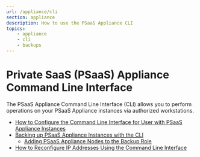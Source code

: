 ```yaml
---
url: /appliance/cli
section: appliance
description: How to use the PSaaS Appliance CLI
topics:
    - appliance
    - cli
    - backups
---
```


# Private SaaS (PSaaS) Appliance Command Line Interface

The PSaaS Appliance Command Line Interface (CLI) allows you to perform operations on your PSaaS Appliance instances via authorized workstations.

* [How to Configure the Command Line Interface for User with PSaaS Appliance Instances](/appliance/cli/configure-cli)
* [Backing up PSaaS Appliance Instances with the CLI](/appliance/cli/backing-up-the-appliance)
    * [Adding PSaaS Appliance Nodes to the Backup Role](/appliance/cli/adding-node-to-backup-role)
* [How to Reconfigure IP Addresses Using the Command Line Interface](/appliance/cli/reconfiguring-ip)
